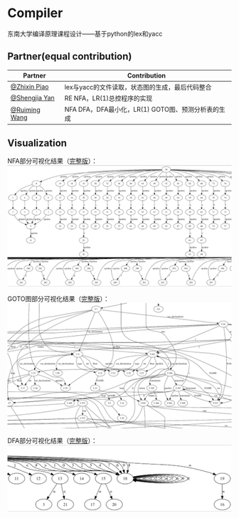 # Compiler
东南大学编译原理课程设计——基于python的lex和yacc

## Partner(equal contribution)

|Partner | Contribution|
|----|----|
|[@Zhixin Piao](https://github.com/a367) | lex与yacc的文件读取，状态图的生成，最后代码整合 |
|[@Shengjia Yan](https://github.com/yanshengjia) | RE  NFA，LR(1)总控程序的实现 |
|[@Ruiming Wang]()|NFA  DFA，DFA最小化，LR(1) GOTO图、预测分析表的生成|


## Visualization
NFA部分可视化结果（[完整版](graph/nfa.png)）：
![](graph/nfa_part.png)

GOTO图部分可视化结果（[完整版](graph/goto.png)）：
![](graph/goto_part.png)

DFA部分可视化结果（[完整版](graph/dfa.png)）：
![](graph/dfa_part.png)
